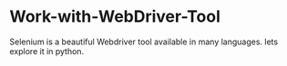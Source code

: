 # Work-with-WebDriver-Tool
Selenium is a beautiful Webdriver tool available in many languages. lets explore it in python.
